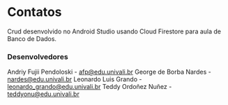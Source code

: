 # Contatos
Crud desenvolvido no Android Studio usando Cloud Firestore para aula de Banco de Dados.

### Desenvolvedores
Andriy Fujii Pendoloski - afp@edu.univali.br
George de Borba Nardes  - nardes@edu.univali.br
Leonardo Luis Grando    - leonardo_grando@edu.univali.br
Teddy Ordoñez Nuñez     - teddyonu@edu.univali.br



